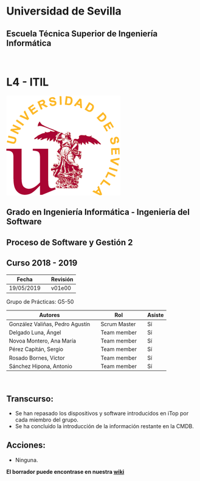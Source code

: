 # Universidad de Sevilla
## Escuela Técnica Superior de Ingeniería Informática
&nbsp;
&nbsp;
# L4 - ITIL

![logo us](../images/L2-8-image-logo_us_300.gif)

## Grado en Ingeniería Informática - Ingeniería del Software

## Proceso de Software y Gestión 2
## Curso 2018 - 2019

| Fecha     |    |Revisión |
|-----------|----|----------|
|19/05/2019 |    |v01e00|

Grupo de Prácticas: G5-50

| Autores |     | Rol | | Asiste |
|---------|-----|------|-----|-------|
| González Valiñas, Pedro Agustín |  | Scrum Master | | Sí |
| Delgado Luna, Ángel             |  | Team member | | Sí |
| Novoa Montero, Ana María        |  | Team member | | Sí |
| Pérez Capitán, Sergio           |  | Team member | | Sí |
| Rosado Bornes, Víctor           |  | Team member | | Sí |
| Sánchez Hipona, Antonio         |  | Team member | | Sí |

&nbsp;

## Transcurso:
- Se han repasado los dispositivos y software introducidos en iTop por cada miembro del grupo.
- Se ha concluido la introducción de la información restante en la CMDB.

## Acciones:
- Ninguna.

 **El borrador puede encontrase en nuestra [wiki](https://github.com/gii-is-psg2/PSG2-1819-G5-50/wiki/Scrum)**
